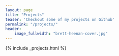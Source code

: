 ```yaml
---
layout: page
title: "Projects"
teaser: 'Checkout some of my projects on Github'
permalink: "/projects/"
header:
    image_fullwidth: "brett-heenan-cover.jpg"
---
```


{% include _projects.html %}
